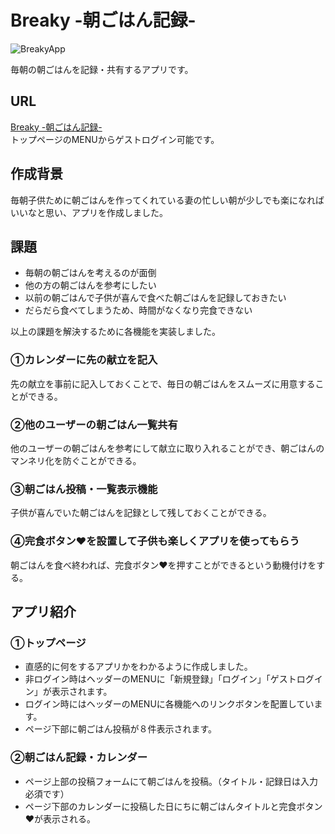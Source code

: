 # Breaky -朝ごはん記録-
![BreakyApp](https://user-images.githubusercontent.com/89643851/191385348-6aa0a582-6d89-4272-8451-e9825b7391d8.png)

毎朝の朝ごはんを記録・共有するアプリです。

## URL
[Breaky -朝ごはん記録-](https://breaky-app-030618.herokuapp.com/)          
トップページのMENUからゲストログイン可能です。

## 作成背景
毎朝子供ために朝ごはんを作ってくれている妻の忙しい朝が少しでも楽になればいいなと思い、アプリを作成しました。

## 課題
- 毎朝の朝ごはんを考えるのが面倒
- 他の方の朝ごはんを参考にしたい
- 以前の朝ごはんで子供が喜んで食べた朝ごはんを記録しておきたい
- だらだら食べてしまうため、時間がなくなり完食できない


以上の課題を解決するために各機能を実装しました。

### ①カレンダーに先の献立を記入
先の献立を事前に記入しておくことで、毎日の朝ごはんをスムーズに用意することができる。


### ②他のユーザーの朝ごはん一覧共有
他のユーザーの朝ごはんを参考にして献立に取り入れることができ、朝ごはんのマンネリ化を防ぐことができる。


### ③朝ごはん投稿・一覧表示機能
子供が喜んでいた朝ごはんを記録として残しておくことができる。


### ④完食ボタン❤️を設置して子供も楽しくアプリを使ってもらう
朝ごはんを食べ終われば、完食ボタン❤️を押すことができるという動機付けをする。


## アプリ紹介

### ①トップページ

- 直感的に何をするアプリかをわかるように作成しました。
- 非ログイン時はヘッダーのMENUに「新規登録」「ログイン」「ゲストログイン」が表示されます。
- ログイン時にはヘッダーのMENUに各機能へのリンクボタンを配置しています。
- ページ下部に朝ごはん投稿が８件表示されます。


### ②朝ごはん記録・カレンダー
- ページ上部の投稿フォームにて朝ごはんを投稿。（タイトル・記録日は入力必須です）
- ページ下部のカレンダーに投稿した日にちに朝ごはんタイトルと完食ボタン❤️が表示される。




